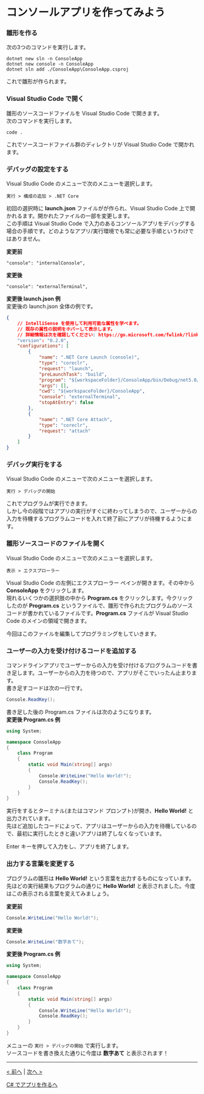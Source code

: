 # コンソールアプリを作ってみよう

### 雛形を作る

次の3つのコマンドを実行します。  
```
dotnet new sln -n ConsoleApp
dotnet new console -n ConsoleApp
dotnet sln add ./ConsoleApp\ConsoleApp.csproj
```
これで雛形が作られます。

### Visual Studio Code で開く

雛形のソースコードファイルを Visual Studio Code で開きます。  
次のコマンドを実行します。
```
code .
```
これでソースコードファイル群のディレクトリが Visual Studio Code で開かれます。

### デバッグの設定をする

Visual Studio Code のメニューで次のメニューを選択します。
```
実行 > 構成の追加 > .NET Core
```

初回の選択時に **launch.json** ファイルがが作られ、Visual Studio Code 上で開かれるます。開かれたファイルの一部を変更します。  
この手順は Visual Studio Code で入力のあるコンソールアプリをデバッグする場合の手順です。どのようなアプリ/実行環境でも常に必要な手順というわけではありません。

**変更前**
```
"console": "internalConsole",
```
**変更後**
```
"console": "externalTerminal",
```

**変更後 launch.json 例**  
変更後の launch.json 全体の例です。
```json
{
    // IntelliSense を使用して利用可能な属性を学べます。
    // 既存の属性の説明をホバーして表示します。
    // 詳細情報は次を確認してください: https://go.microsoft.com/fwlink/?linkid=830387
    "version": "0.2.0",
    "configurations": [
        {
            "name": ".NET Core Launch (console)",
            "type": "coreclr",
            "request": "launch",
            "preLaunchTask": "build",
            "program": "${workspaceFolder}/ConsoleApp/bin/Debug/net5.0/ConsoleApp.dll",
            "args": [],
            "cwd": "${workspaceFolder}/ConsoleApp",
            "console": "externalTerminal",
            "stopAtEntry": false
        },
        {
            "name": ".NET Core Attach",
            "type": "coreclr",
            "request": "attach"
        }
    ]
}
```

### デバッグ実行をする

Visual Studio Code のメニューで次のメニューを選択します。
```
実行 > デバッグの開始
```
これでプログラムが実行できます。  
しかし今の段階ではアプリの実行がすぐに終わってしまうので、ユーザーからの入力を待機するプログラムコードを入れて終了前にアプリが待機するようにます。

### 雛形ソースコードのファイルを開く

Visual Studio Code のメニューで次のメニューを選択します。
```
表示 > エクスプローラー
```
Visual Studio Code の左側にエクスプローラー ペインが開きます。その中から **ConsoleApp** をクリックします。  
現れるいくつかの選択肢の中から **Program.cs** をクリックします。今クリックしたのが **Program.cs** というファイルで、雛形で作られたプログラムのソースコードが書かれているファイルです。**Program.cs** ファイルが Visual Studio Code のメインの領域で開きます。  

今回はこのファイルを編集してプログラミングをしていきます。  

### ユーザーの入力を受け付けるコードを追加する

コマンドラインアプリでユーザーからの入力を受け付けるプログラムコードを書き足します。ユーザーからの入力を待つので、アプリがそこでいったん止まります。  
書き足すコードは次の一行です。
```cs
Console.ReadKey();
```
書き足した後の Program.cs ファイルは次のようになります。  
**変更後 Program.cs 例**
```cs
using System;

namespace ConsoleApp
{
    class Program
    {
        static void Main(string[] args)
        {
            Console.WriteLine("Hello World!");
            Console.ReadKey();
        }
    }
}
```

実行をするとターミナル(またはコマンド プロンプト)が開き、**Hello World!** と出力されています。  
先ほど追加したコードによって、アプリはユーザーからの入力を待機しているので、最初に実行したときと違いアプリは終了しなくなっています。  

Enter キーを押して入力をし、アプリを終了します。

### 出力する言葉を変更する

プログラムの雛形は **Hello World!** という言葉を出力するものになっています。先ほどの実行結果もプログラムの通りに **Hello World!** と表示されました。今度はこの表示される言葉を変えてみましょう。

**変更前**
```cs
Console.WriteLine("Hello World!");
```
**変更後**
```cs
Console.WriteLine("数字あて");
```
**変更後 Program.cs 例**
```cs
using System;

namespace ConsoleApp
{
    class Program
    {
        static void Main(string[] args)
        {
            Console.WriteLine("Hello World!");
            Console.ReadKey();
        }
    }
}
```

メニューの ```実行 > デバッグの開始``` で実行します。  
ソースコードを書き換えた通りに今度は **数字あて** と表示されます！

<hr />

[< 前へ](./textbook.md) | [次へ >](./textbook02.md)  

[C# でアプリを作るへ](../../textbook/practice.md)